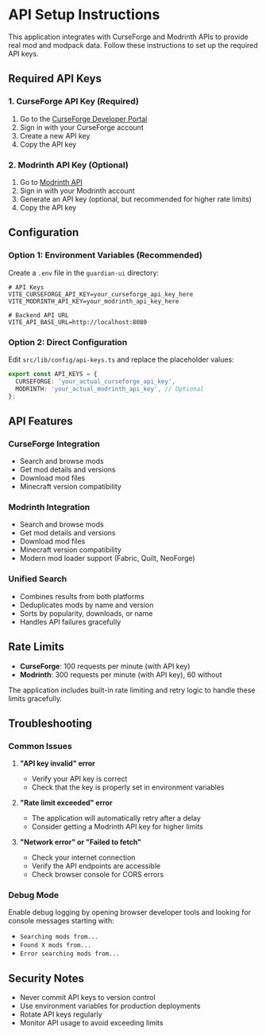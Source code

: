 # API Setup Instructions

This application integrates with CurseForge and Modrinth APIs to provide real mod and modpack data. Follow these instructions to set up the required API keys.

## Required API Keys

### 1. CurseForge API Key (Required)

1. Go to the [CurseForge Developer Portal](https://docs.curseforge.com/#authentication)
2. Sign in with your CurseForge account
3. Create a new API key
4. Copy the API key

### 2. Modrinth API Key (Optional)

1. Go to [Modrinth API](https://modrinth.com/api)
2. Sign in with your Modrinth account
3. Generate an API key (optional, but recommended for higher rate limits)
4. Copy the API key

## Configuration

### Option 1: Environment Variables (Recommended)

Create a `.env` file in the `guardian-ui` directory:

```env
# API Keys
VITE_CURSEFORGE_API_KEY=your_curseforge_api_key_here
VITE_MODRINTH_API_KEY=your_modrinth_api_key_here

# Backend API URL
VITE_API_BASE_URL=http://localhost:8080
```

### Option 2: Direct Configuration

Edit `src/lib/config/api-keys.ts` and replace the placeholder values:

```typescript
export const API_KEYS = {
  CURSEFORGE: 'your_actual_curseforge_api_key',
  MODRINTH: 'your_actual_modrinth_api_key', // Optional
};
```

## API Features

### CurseForge Integration
- Search and browse mods
- Get mod details and versions
- Download mod files
- Minecraft version compatibility

### Modrinth Integration
- Search and browse mods
- Get mod details and versions
- Download mod files
- Minecraft version compatibility
- Modern mod loader support (Fabric, Quilt, NeoForge)

### Unified Search
- Combines results from both platforms
- Deduplicates mods by name and version
- Sorts by popularity, downloads, or name
- Handles API failures gracefully

## Rate Limits

- **CurseForge**: 100 requests per minute (with API key)
- **Modrinth**: 300 requests per minute (with API key), 60 without

The application includes built-in rate limiting and retry logic to handle these limits gracefully.

## Troubleshooting

### Common Issues

1. **"API key invalid" error**
   - Verify your API key is correct
   - Check that the key is properly set in environment variables

2. **"Rate limit exceeded" error**
   - The application will automatically retry after a delay
   - Consider getting a Modrinth API key for higher limits

3. **"Network error" or "Failed to fetch"**
   - Check your internet connection
   - Verify the API endpoints are accessible
   - Check browser console for CORS errors

### Debug Mode

Enable debug logging by opening browser developer tools and looking for console messages starting with:
- `Searching mods from...`
- `Found X mods from...`
- `Error searching mods from...`

## Security Notes

- Never commit API keys to version control
- Use environment variables for production deployments
- Rotate API keys regularly
- Monitor API usage to avoid exceeding limits
